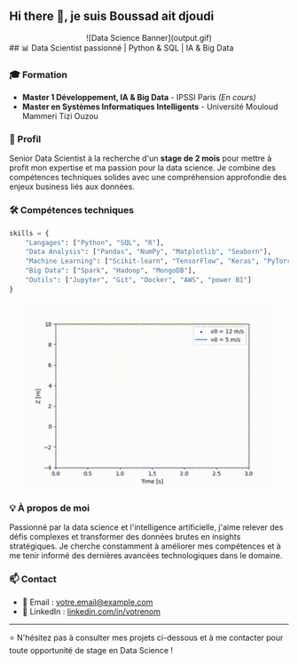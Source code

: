 ## Hi there 👋, je suis Boussad ait djoudi
<div align="center">
![Data Science Banner](output.gif)
</div>
## 📊 Data Scientist passionné | Python & SQL | IA & Big Data

### 🎓 Formation

- **Master 1 Développement, IA & Big Data** - IPSSI Paris *(En cours)*
- **Master en Systèmes Informatiques Intelligents** - Université Mouloud Mammeri Tizi Ouzou

### 💼 Profil

Senior Data Scientist à la recherche d'un **stage de 2 mois** pour mettre à profit mon expertise et ma passion pour la data science. Je combine des compétences techniques solides avec une compréhension approfondie des enjeux business liés aux données.

### 🛠️ Compétences techniques

```python
skills = {
    "Langages": ["Python", "SQL", "R"],
    "Data Analysis": ["Pandas", "NumPy", "Matplotlib", "Seaborn"],
    "Machine Learning": ["Scikit-learn", "TensorFlow", "Keras", "PyTorch"],
    "Big Data": ["Spark", "Hadoop", "MongoDB"],
    "Outils": ["Jupyter", "Git", "Docker", "AWS", "power BI"]
}
```



<div align="center">
  <img src="output2.gif" width="450" />
</div>

### 💡 À propos de moi

Passionné par la data science et l'intelligence artificielle, j'aime relever des défis complexes et transformer des données brutes en insights stratégiques. Je cherche constamment à améliorer mes compétences et à me tenir informé des dernières avancées technologiques dans le domaine.

### 📫 Contact

- 📧 Email : [votre.email@example.com](mailto:aitdjoudioufellaboussad@gmail.com)
- 🔗 LinkedIn : [linkedin.com/in/votrenom](https://www.linkedin.com/in/boussad-ait-djoudi-oufella-bb5882217/)

---

⭐️ N'hésitez pas à consulter mes projets ci-dessous et à me contacter pour toute opportunité de stage en Data Science !
